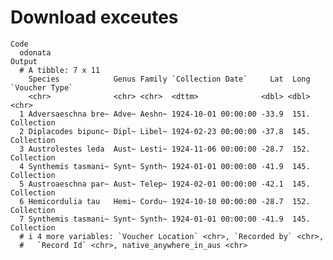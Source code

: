 # Download exceutes

    Code
      odonata
    Output
      # A tibble: 7 x 11
        Species            Genus Family `Collection Date`     Lat  Long `Voucher Type`
        <chr>              <chr> <chr>  <dttm>              <dbl> <dbl> <chr>         
      1 Adversaeschna bre~ Adve~ Aeshn~ 1924-10-01 00:00:00 -33.9  151. Collection    
      2 Diplacodes bipunc~ Dipl~ Libel~ 1924-02-23 00:00:00 -37.8  145. Collection    
      3 Austrolestes leda  Aust~ Lesti~ 1924-11-06 00:00:00 -28.7  152. Collection    
      4 Synthemis tasmani~ Synt~ Synth~ 1924-01-01 00:00:00 -41.9  145. Collection    
      5 Austroaeschna par~ Aust~ Telep~ 1924-02-01 00:00:00 -42.1  145. Collection    
      6 Hemicordulia tau   Hemi~ Cordu~ 1924-10-10 00:00:00 -28.7  152. Collection    
      7 Synthemis tasmani~ Synt~ Synth~ 1924-01-01 00:00:00 -41.9  145. Collection    
      # i 4 more variables: `Voucher Location` <chr>, `Recorded by` <chr>,
      #   `Record Id` <chr>, native_anywhere_in_aus <chr>

